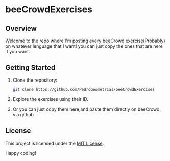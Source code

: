 # beeCrowdExercises

## Overview
Welcome to the repo where I'm posting every beeCrowd exercise(Probably) on whatever lenguage that I want! you can just copy the ones that are here if you want.

## Getting Started
1. Clone the repository:
    ```bash
    git clone https://github.com/PedroGeometrias/beeCrowdExercises
    ```
2. Explore the exercises using their ID.

3. Or you can just copy them here,and paste them directly on beeCrowd, via github

## License
This project is licensed under the [MIT License](LICENSE).

Happy coding!

